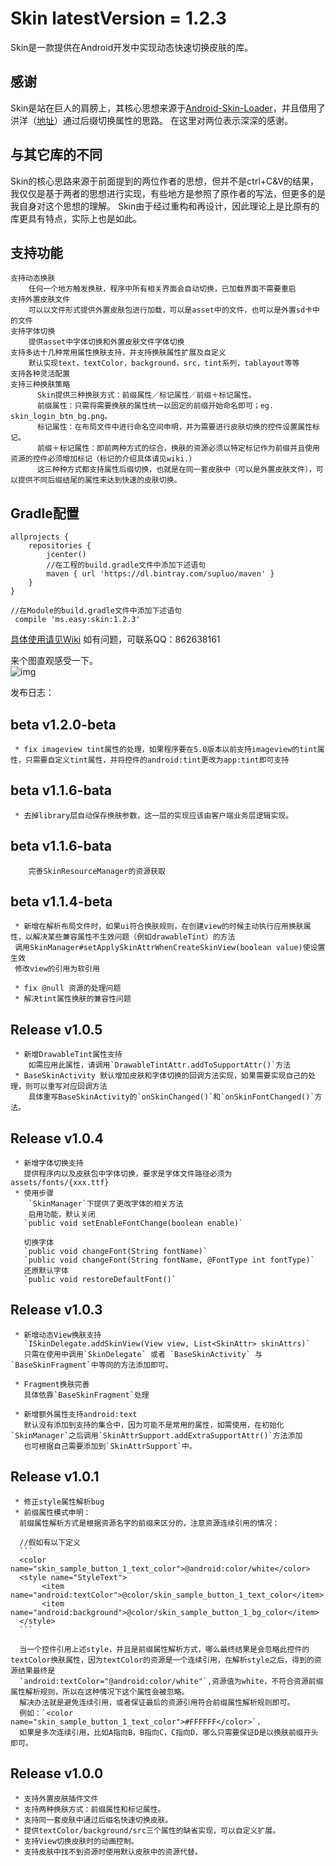 # Skin latestVersion = 1.2.3

  Skin是一款提供在Android开发中实现动态快速切换皮肤的库。

  ## 感谢
  Skin是站在巨人的肩膀上，其核心思想来源于[Android-Skin-Loader](https://github.com/SupLuo/Android-Skin-Loader)，并且借用了洪洋（[地址](https://github.com/hongyangAndroid/ChangeSkin)）通过后缀切换属性的思路。
  在这里对两位表示深深的感谢。
  ## 与其它库的不同
  Skin的核心思路来源于前面提到的两位作者的思想，但并不是ctrl+C&V的结果，我仅仅是基于两者的思想进行实现，有些地方是参照了原作者的写法，但更多的是我自身对这个思想的理解。
  Skin由于经过重构和再设计，因此理论上是比原有的库更具有特点，实际上也是如此。

  ## 支持功能
    支持动态换肤
        任何一个地方触发换肤，程序中所有相关界面会自动切换，已加载界面不需要重启
    支持外置皮肤文件
        可以以文件形式提供外置皮肤包进行加载，可以是asset中的文件，也可以是外置sd卡中的文件
    支持字体切换
        提供asset中字体切换和外置皮肤文件字体切换
    支持多达十几种常用属性换肤支持，并支持换肤属性扩展及自定义
        默认实现text，textColor，background，src，tint系列，tablayout等等
    支持各种灵活配置
    支持三种换肤策略
          Skin提供三种换肤方式：前缀属性／标记属性／前缀＋标记属性。
          前缀属性：只需将需要换肤的属性统一以固定的前缀开始命名即可；eg. skin_login_btn_bg.png。
          标记属性：在布局文件中进行命名空间申明，并为需要进行皮肤切换的控件设置属性标记。
          前缀＋标记属性：即前两种方式的综合，换肤的资源必须以特定标记作为前缀并且使用资源的控件必须增加标记（标记的介绍具体请见wiki.）
          这三种种方式都支持属性后缀切换，也就是在同一套皮肤中（可以是外置皮肤文件），可以提供不同后缀结尾的属性来达到快速的皮肤切换。



  ## Gradle配置
   ```
   allprojects {
       repositories {
           jcenter()
           //在工程的build.gradle文件中添加下述语句
           maven { url 'https://dl.bintray.com/supluo/maven' }
       }
   }
   ```

   ```
   //在Module的build.gradle文件中添加下述语句
    compile 'ms.easy:skin:1.2.3'
   ```

[具体使用请见Wiki](https://github.com/SupLuo/Easy/wiki/Skin-%E5%BF%AB%E9%80%9F%E4%BD%BF%E7%94%A8%E6%95%99%E7%A8%8B)
如有问题，可联系QQ：862638161
    


来个图直观感受一下。<br/>
![img](https://github.com/SupLuo/Easy/blob/master/skin/sample_iamge.gif?raw=true)

发布日志：
  ## beta v1.2.0-beta
     * fix imageview tint属性的处理，如果程序要在5.0版本以前支持imageview的tint属性，只需要自定义tint属性，并将控件的android:tint更改为app:tint即可支持
  ## beta v1.1.6-bata
     * 去掉library层自动保存换肤参数，这一层的实现应该由客户端业务层逻辑实现。

  ## beta v1.1.6-bata
        完善SkinResourceManager的资源获取
  ## beta v1.1.4-beta
     * 新增在解析布局文件时，如果ui符合换肤规则，在创建view的时候主动执行应用换肤属性，以解决某些兼容属性不生效问题（例如drawableTint）的方法
     调用SkinManager#setApplySkinAttrWhenCreateSkinView(boolean value)使设置生效
     修改view的引用为软引用

     * fix @null 资源的处理问题
     * 解决tint属性换肤的兼容性问题


  ## Release v1.0.5
     * 新增DrawableTint属性支持
        如需应用此属性，请调用`DrawableTintAttr.addToSupportAttr()`方法
     * BaseSkinActivity 默认增加皮肤和字体切换的回调方法实现，如果需要实现自己的处理，则可以重写对应回调方法
        具体重写BaseSkinActivity的`onSkinChanged()`和`onSkinFontChanged()`方法。

  ## Release v1.0.4
     * 新增字体切换支持
       提供程序内以及皮肤包中字体切换，要求是字体文件路径必须为assets/fonts/{xxx.ttf}
     * 使用步骤
        `SkinManager`下提供了更改字体的相关方法
        启用功能，默认关闭
       `public void setEnableFontChange(boolean enable)`

       切换字体
       `public void changeFont(String fontName)`
       `public void changeFont(String fontName, @FontType int fontType)`
       还原默认字体
       `public void restoreDefaultFont()`
  ## Release v1.0.3
     * 新增动态View换肤支持
       `ISkinDelegate.addSkinView(View view, List<SkinAttr> skinAttrs)`
       只需在使用中调用`SkinDelegate` 或者 `BaseSkinActivity` 与 `BaseSkinFragment`中等同的方法添加即可。

     * Fragment换肤完善
       具体依靠`BaseSkinFragment`处理

     * 新增额外属性支持android:text
       默认没有添加到支持的集合中，因为可能不是常用的属性，如需使用，在初始化`SkinManager`之后调用`SkinAttrSupport.addExtraSupportAttr()`方法添加
       也可根据自己需要添加到`SkinAttrSupport`中。

  ## Release v1.0.1

     * 修正style属性解析bug
     * 前缀属性模式申明：
      前缀属性解析方式是根据资源名字的前缀来区分的，注意资源连续引用的情况：

      //假如有以下定义
      ```
      <color name="skin_sample_button_1_text_color">@android:color/white</color>
      <style name="StyleText">
           <item name="android:textColor">@color/skin_sample_button_1_text_color</item>
           <item name="android:background">@color/skin_sample_button_1_bg_color</item>
      </style>
      ```

      当一个控件引用上述style，并且是前缀属性解析方式，哪么最终结果是会忽略此控件的textColor换肤属性，因为textColor的资源是一个连续引用，在解析style之后，得到的资源结果最终是
      `android:textColor="@android:color/white"`,资源值为white，不符合资源前缀属性解析规则，所以在这种情况下这个属性会被忽略。
      解决办法就是避免连续引用，或者保证最后的资源引用符合前缀属性解析规则即可。
      例如：`<color name="skin_sample_button_1_text_color">#FFFFFF</color>`.
      如果是多次连续引用，比如A指向B，B指向C，C指向D，哪么只需要保证D是以换肤前缀开头即可。

  ## Release v1.0.0
     * 支持外置皮肤插件文件
     * 支持两种换肤方式：前缀属性和标记属性。
     * 支持同一套皮肤中通过后缀名快速切换皮肤。
     * 提供textColor/background/src三个属性的缺省实现，可以自定义扩展。
     * 支持View切换皮肤时的动画控制。
     * 支持皮肤中找不到资源时使用默认皮肤中的资源代替。
